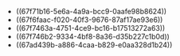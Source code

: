 - ((67f71b16-5e6a-4a9a-bcc9-0aafe98b8624))
- ((67f6faac-f020-40f3-9676-87af17ae93e6))
- ((67f7463a-4751-4ce9-bc16-b17513272a63))
- ((67f746b2-9334-4bf8-8a36-d35b227c1b0d))
- ((67ad439b-a886-4caa-b829-e0aa328d1b24))